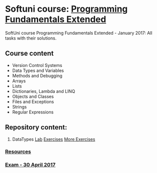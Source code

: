# Softuni course: [Programming Fundamentals Extended](https://softuni.bg/trainings/1568/programming-fundamentals-exended-january-2017)
SoftUni course Programming Fundamentals Extended - January 2017: All tasks with their solutions.

## Course content

- Version Control Systems
- Data Types and Variables
- Methods and Debugging
- Arrays
- Lists
- Dictionaries, Lambda and LINQ
- Objects and Classes
- Files and Exceptions
- Strings
- Regular Expressions

## Repository content:

1. DataTypes 
	[Lab](https://github.com/dobroslav-atanasov/Programming-Fundamentals-Extended/tree/master/01.%20DataTypes-Lab)
	[Exercises](https://github.com/dobroslav-atanasov/Programming-Fundamentals-Extended/tree/master/02.%20DataTypes-Exercises)
	[More Exercises](https://github.com/dobroslav-atanasov/Programming-Fundamentals-Extended/tree/master/03.%20DataTypes-MoreExercises)

### [Resources](https://github.com/dobroslav-atanasov/Programming-Fundamentals-Extended/tree/master/Resources)

### [Exam - 30 April 2017](https://github.com/dobroslav-atanasov/Programming-Fundamentals-Extended/tree/master/Exam-30.04.2017)
